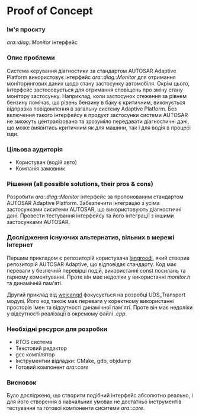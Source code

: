 # Proof of Concept

### Ім'я проєкту

*ara::diag::Monitor* інтерфейс

### Опис проблеми

Система керування діагностики за стандартом AUTOSAR Adaptive Platform використовує інтерфейс *ara::diag::Monitor* для отримання моніторингових даних щодо стану застосунку автомобіля.
Окрім цього, інтерфейс застосовується для отримання сповіщень про зміну стану монітору застосунку.
Наприклад, коли застосунок стеження за рівнем бензину помічає, що рівень бензину в баку є критичним, виконується відправка повідомлення в загальну систему Adaptive Platform.
Без включення такого інтерфейсу в продукт застосунки системи AUTOSAR не зможуть централізовано та зрозуміло передавати діагностичні дані, що може виявитись критичним як для машини, так і для водія в процесі їзди.

### Цільова аудиторія

 * Користувач (водій авто)
 * Компанія замовник

### Рішення (all possible solutions, their pros & cons)

Розробити *ara::diag::Monitor* інтерфейс за пропонованим стандартом AUTOSAR Adaptive Platform.
Забезпечити інтеграцію з усіма застосунками сиситеми AUTOSAR, що використовують діагностичні дані.
Провести тестування інтерфейсу та його інтеграції з іншими застосунками AUTOSAR.

### Дослідження існуючих альтернатив, вільних в мережі Інтернет

Першим прикладом є репозиторій користувача [langroodi](https://github.com/langroodi), який створив репозиторій AUTOSAR Adaptive, що відповідає стандарту.
Код має переваги у безпечній перевірці подій, використанні const посилань та гарному коментуванні. Проте він має недоліки у використанні *monitor.h* та динамічній пам'яті.

Другий приклад від [weicanqd](https://github.com/weicanqd) фокусується на розробці UDS_Transport модулі.
Його код також має переваги у коректному використанні просторів імен та відсутності динамічної пам'яті.
Проте він має недоліки у відсутності реалізації в окремому файлі *.cpp*.

### Необхідні ресурси для розробки

 * RTOS система
 * Текстовий редактор
 * gcc компілятор
 * Інструментии відладки: CMake, gdb, objdump
 * Готовий компонент *ara::core*

### Висновок

Було досліджено, що створити подібний інтерфейс абсолютно реально, і для його створення в навчальних умовах не достатньо інструментів тестування та готової компоненти сиситеми *ara::core*.

